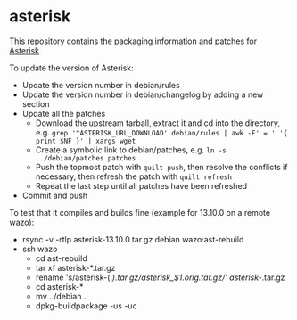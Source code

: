 # asterisk

This repository contains the packaging information and patches for [Asterisk](http://www.asterisk.org/).

To update the version of Asterisk:

* Update the version number in debian/rules
* Update the version number in debian/changelog by adding a new section
* Update all the patches
  * Download the upstream tarball, extract it and cd into the directory, e.g. `grep '^ASTERISK_URL_DOWNLOAD' debian/rules | awk -F' = ' '{ print $NF }' | xargs wget`
  * Create a symbolic link to debian/patches, e.g. `ln -s ../debian/patches patches`
  * Push the topmost patch with `quilt push`, then resolve the conflicts if necessary, then refresh
    the patch with `quilt refresh`
  * Repeat the last step until all patches have been refreshed
* Commit and push

To test that it compiles and builds fine (example for 13.10.0 on a remote wazo):

* rsync -v -rtlp asterisk-13.10.0.tar.gz debian wazo:ast-rebuild
* ssh wazo
  * cd ast-rebuild
  * tar xf asterisk-*.tar.gz
  * rename 's/asterisk-(.*).tar.gz/asterisk_$1.orig.tar.gz/' asterisk-*.tar.gz
  * cd asterisk-*
  * mv ../debian .
  * dpkg-buildpackage -us -uc
